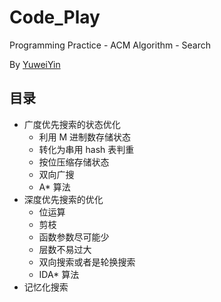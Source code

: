 # Code_Play

Programming Practice - ACM Algorithm - Search

By [YuweiYin](https://github.com/YuweiYin)

## 目录

- 广度优先搜索的状态优化
	- 利用 M 进制数存储状态
	- 转化为串用 hash 表判重
	- 按位压缩存储状态
	- 双向广搜
	- A\* 算法
- 深度优先搜索的优化
	- 位运算
	- 剪枝
	- 函数参数尽可能少
	- 层数不易过大
	- 双向搜索或者是轮换搜索
	- IDA\* 算法
- 记忆化搜索
